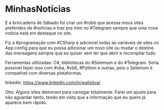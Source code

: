 # MinhasNoticias

E a brincadeira de Sábado foi criar um #robô que acessa meus sites preferidos de #notícias e traz pra mim no #Telegram sempre que uma nova notícia está em destaque no site.

Fiz a #programação com #CSharp e adicionei todas as variáveis de sites no App.config para que eu possa adicionar um novo site ou mudar o destino das mensagens sempre que eu quiser sem ter que abrir e recompilar tudo.

Ferramentas utilizadas: C#, bibliotecas do #Selenium e do #Telegram. Seria possível fazer isso com #vba, #vb6, #Python e outras, pois o Selenium é compatível com diversas plataformas.

linkedin: https://www.linkedin.com/in/walisilva/

Obs: Alguns sites demoram para carregar totalmente. Farei um ajuste para não aguardar tanto, tendo em vista que a informação que eu quero já aparece bem rápido.
